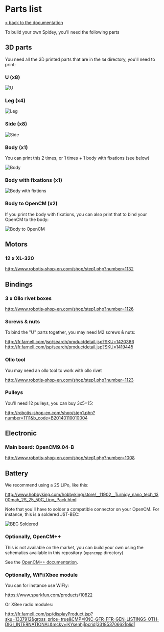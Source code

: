 # Parts list

[« back to the documentation](index.md)

To build your own Spidey, you'll need the following parts

## 3D parts

You need all the 3D printed parts that are in the `3d` directory, you'll need to print:


### U (x8)

![U](../3d/imgs/u.png) 


### Leg (x4)

![Leg](../3d/imgs/leg.png) 


### Side (x8)

![Side](../3d/imgs/side.png) 

### Body (x1)

You can print this 2 times, or 1 times + 1 body with fixations (see below)

![Body](../3d/imgs/body.png) 

### Body with fixations (x1)

![Body with fixtions](../3d/imgs/body_with_fixations.png) 

### Body to OpenCM (x2)

If you print the body with fixations, you can also print that to
bind your OpenCM to the body:

![Body to OpenCM](../3d/imgs/body_to_opencm.png) 

## Motors

### 12 x XL-320

http://www.robotis-shop-en.com/shop/step1.php?number=1132

## Bindings

### 3 x Ollo rivet boxes

http://www.robotis-shop-en.com/shop/step1.php?number=1126

### Screws & nuts

To bind the "U" parts together, you may need M2 screws & nuts:

http://fr.farnell.com/jsp/search/productdetail.jsp?SKU=1420386
http://fr.farnell.com/jsp/search/productdetail.jsp?SKU=1419445

### Ollo tool

You may need an ollo tool to work with ollo rivet

http://www.robotis-shop-en.com/shop/step1.php?number=1123

### Pulleys

You'll need 12 pulleys, you can buy 3x5=15:

http://robotis-shop-en.com/shop/step1.php?number=1111&b_code=B20140110010004

## Electronic

### Main board: OpenCM9.04-B

http://www.robotis-shop-en.com/shop/step1.php?number=1008

## Battery

We recommend using a 2S LiPo, like this:

http://www.hobbyking.com/hobbyking/store/__11902__Turnigy_nano_tech_1300mah_2S_25_50C_Lipo_Pack.html

Note that you'll have to solder a compatible  connector on your OpenCM. For instance, this is a soldered
JST-BEC:

![BEC Soldered](imgs/bec-solder.jpg)

### Optionally, OpenCM++

This is not available on the market, you can build your own using the schematics available in this repository (`opencmpp` directory)

See the [OpenCM++ documentation](opencmpp.md).

### Optionally, WiFi/Xbee module

You can for instance use WiFly:

https://www.sparkfun.com/products/10822

Or XBee radio modules:

http://fr.farnell.com/jsp/displayProduct.jsp?sku=1337912&gross_price=true&CMP=KNC-GFR-FFR-GEN-LISTINGS-OTH-DIGI_INTERNATIONAL&mckv=jKYsenhj|pcrid|33185370662|plid|
